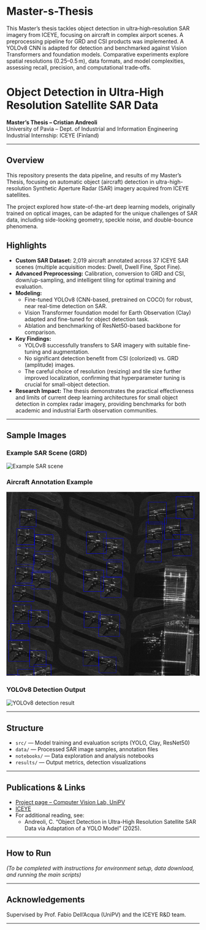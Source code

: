 # Master-s-Thesis

This Master’s thesis tackles object detection in ultra‑high‑resolution SAR imagery from ICEYE, focusing on aircraft in complex airport scenes. A preprocessing pipeline for GRD and CSI products was implemented. A YOLOv8 CNN is adapted for detection and benchmarked against Vision Transformers and foundation models. Comparative experiments explore spatial resolutions (0.25–0.5 m), data formats, and model complexities, assessing recall, precision, and computational trade‑offs.

# Object Detection in Ultra-High Resolution Satellite SAR Data

**Master’s Thesis – Cristian Andreoli**  
University of Pavia – Dept. of Industrial and Information Engineering
Industrial Internship: ICEYE (Finland)

---

## Overview

This repository presents the data pipeline, and results of my Master’s Thesis, focusing on automatic object (aircraft) detection in ultra-high-resolution Synthetic Aperture Radar (SAR) imagery acquired from ICEYE satellites.

The project explored how state-of-the-art deep learning models, originally trained on optical images, can be adapted for the unique challenges of SAR data, including side-looking geometry, speckle noise, and double-bounce phenomena.

## Highlights

- **Custom SAR Dataset:** 2,019 aircraft annotated across 37 ICEYE SAR scenes (multiple acquisition modes: Dwell, Dwell Fine, Spot Fine).
- **Advanced Preprocessing:** Calibration, conversion to GRD and CSI, down/up-sampling, and intelligent tiling for optimal training and evaluation.
- **Modeling:** 
  - Fine-tuned YOLOv8 (CNN-based, pretrained on COCO) for robust, near real-time detection on SAR.
  - Vision Transformer foundation model for Earth Observation (Clay) adapted and fine-tuned for object detection task.
  - Ablation and benchmarking of ResNet50-based backbone for comparison.
- **Key Findings:**
  - YOLOv8 successfully transfers to SAR imagery with suitable fine-tuning and augmentation.
  - No significant detection benefit from CSI (colorized) vs. GRD (amplitude) images.
  - The careful choice of resolution (resizing) and tile size further improved localization, confirming that hyperparameter tuning is crucial for small-object detection. 
- **Research Impact:** The thesis demonstrates the practical effectiveness and limits of current deep learning architectures for small object detection in complex radar imagery, providing benchmarks for both academic and industrial Earth observation communities.

---

## Sample Images

### Example SAR Scene (GRD)
![Example SAR scene](images/sar_scene_grd.png)

### Aircraft Annotation Example
![Aircraft annotation](images/labels.PNG)

### YOLOv8 Detection Output
![YOLOv8 detection result](images/yolo_detection.png)

---

## Structure

- `src/` — Model training and evaluation scripts (YOLO, Clay, ResNet50)
- `data/` — Processed SAR image samples, annotation files
- `notebooks/` — Data exploration and analysis notebooks
- `results/` — Output metrics, detection visualizations

---

## Publications & Links

- [Project page – Computer Vision Lab, UniPV](https://vision.unipv.it/research/ComputerVision/Fall-detection.html)
- [ICEYE](https://www.iceye.com/)
- For additional reading, see:
  - Andreoli, C. “Object Detection in Ultra-High Resolution Satellite SAR Data via Adaptation of a YOLO Model” (2025).

---

## How to Run

*(To be completed with instructions for environment setup, data download, and running the main scripts)*

---

## Acknowledgements

Supervised by Prof. Fabio Dell’Acqua (UniPV) and the ICEYE R&D team.

---

